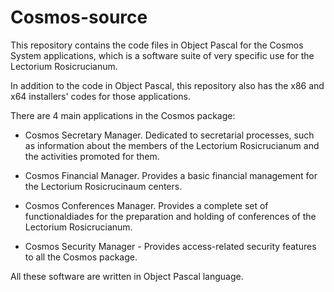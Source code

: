 # Cosmos-source
This repository contains the code files in Object Pascal for the Cosmos System applications, which is a software suite of very specific use for the Lectorium Rosicrucianum.

In addition to the code in Object Pascal, this repository also has the x86 and x64 installers' codes for those applications.

There are 4 main applications in the Cosmos package:

- Cosmos Secretary Manager. Dedicated to secretarial processes, such as information about the members of the Lectorium Rosicrucianum and the activities promoted for them.

- Cosmos Financial Manager. Provides a basic financial management for the Lectorium Rosicrucinaum centers.

- Cosmos Conferences Manager. Provides a complete set of functionaldiades for the preparation and holding of conferences of the Lectorium Rosicrucianum.

- Cosmos Security Manager - Provides access-related security features to all the Cosmos package.

All these software are written in Object Pascal language.
